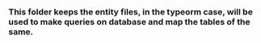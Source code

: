 ### This folder keeps the entity files, in the typeorm case, will be used to make queries on database and map the tables of the same.